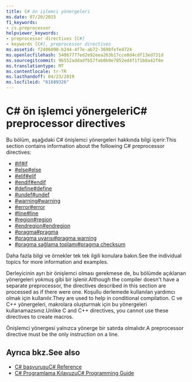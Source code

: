 ```yaml
---
title: C# ön işlemci yönergeleri
ms.date: 07/20/2015
f1_keywords:
- cs.preprocessor
helpviewer_keywords:
- preprocessor directives [C#]
- keywords [C#], preprocessor directives
ms.assetid: f2406090-b244-4f7e-ab72-3698fefed724
ms.openlocfilehash: 54067777ed2e92eea263b17cce0d4cdf13ed731d
ms.sourcegitcommit: 9b552addadfb57fab0b9e7852ed4f1f1b8a42f8e
ms.translationtype: MT
ms.contentlocale: tr-TR
ms.lasthandoff: 04/23/2019
ms.locfileid: "61689326"
---
```

# <a name="c-preprocessor-directives"></a><span data-ttu-id="b53a0-102">C# ön işlemci yönergeleri</span><span class="sxs-lookup"><span data-stu-id="b53a0-102">C# preprocessor directives</span></span>
<span data-ttu-id="b53a0-103">Bu bölüm, aşağıdaki C# önişlemci yönergeleri hakkında bilgi içerir:</span><span class="sxs-lookup"><span data-stu-id="b53a0-103">This section contains information about the following C# preprocessor directives:</span></span>

- [<span data-ttu-id="b53a0-104">#if</span><span class="sxs-lookup"><span data-stu-id="b53a0-104">#if</span></span>](../../../csharp/language-reference/preprocessor-directives/preprocessor-if.md)
- [<span data-ttu-id="b53a0-105">#else</span><span class="sxs-lookup"><span data-stu-id="b53a0-105">#else</span></span>](../../../csharp/language-reference/preprocessor-directives/preprocessor-else.md)
- [<span data-ttu-id="b53a0-106">#elif</span><span class="sxs-lookup"><span data-stu-id="b53a0-106">#elif</span></span>](../../../csharp/language-reference/preprocessor-directives/preprocessor-elif.md)
- [<span data-ttu-id="b53a0-107">#endif</span><span class="sxs-lookup"><span data-stu-id="b53a0-107">#endif</span></span>](../../../csharp/language-reference/preprocessor-directives/preprocessor-endif.md)
- [<span data-ttu-id="b53a0-108">#define</span><span class="sxs-lookup"><span data-stu-id="b53a0-108">#define</span></span>](../../../csharp/language-reference/preprocessor-directives/preprocessor-define.md)
- [<span data-ttu-id="b53a0-109">#undef</span><span class="sxs-lookup"><span data-stu-id="b53a0-109">#undef</span></span>](../../../csharp/language-reference/preprocessor-directives/preprocessor-undef.md)
- [<span data-ttu-id="b53a0-110">#warning</span><span class="sxs-lookup"><span data-stu-id="b53a0-110">#warning</span></span>](../../../csharp/language-reference/preprocessor-directives/preprocessor-warning.md)
- [<span data-ttu-id="b53a0-111">#error</span><span class="sxs-lookup"><span data-stu-id="b53a0-111">#error</span></span>](../../../csharp/language-reference/preprocessor-directives/preprocessor-error.md)
- [<span data-ttu-id="b53a0-112">#line</span><span class="sxs-lookup"><span data-stu-id="b53a0-112">#line</span></span>](../../../csharp/language-reference/preprocessor-directives/preprocessor-line.md)
- [<span data-ttu-id="b53a0-113">#region</span><span class="sxs-lookup"><span data-stu-id="b53a0-113">#region</span></span>](../../../csharp/language-reference/preprocessor-directives/preprocessor-region.md)
- [<span data-ttu-id="b53a0-114">#endregion</span><span class="sxs-lookup"><span data-stu-id="b53a0-114">#endregion</span></span>](../../../csharp/language-reference/preprocessor-directives/preprocessor-endregion.md)
- [<span data-ttu-id="b53a0-115">#pragma</span><span class="sxs-lookup"><span data-stu-id="b53a0-115">#pragma</span></span>](../../../csharp/language-reference/preprocessor-directives/preprocessor-pragma.md)
- [<span data-ttu-id="b53a0-116">#pragma uyarısı</span><span class="sxs-lookup"><span data-stu-id="b53a0-116">#pragma warning</span></span>](../../../csharp/language-reference/preprocessor-directives/preprocessor-pragma-warning.md)
- [<span data-ttu-id="b53a0-117">#pragma sağlama toplamı</span><span class="sxs-lookup"><span data-stu-id="b53a0-117">#pragma checksum</span></span>](../../../csharp/language-reference/preprocessor-directives/preprocessor-pragma-checksum.md)

<span data-ttu-id="b53a0-118">Daha fazla bilgi ve örnekler tek tek ilgili konulara bakın.</span><span class="sxs-lookup"><span data-stu-id="b53a0-118">See the individual topics for more information and examples.</span></span>

<span data-ttu-id="b53a0-119">Derleyicinin ayrı bir önişlemci olması gerekmese de, bu bölümde açıklanan yönergeleri yokmuş gibi bir işlenir.</span><span class="sxs-lookup"><span data-stu-id="b53a0-119">Although the compiler doesn't have a separate preprocessor, the directives described in this section are processed as if there were one.</span></span> <span data-ttu-id="b53a0-120">Koşullu derlemede kullanılan yardımcı olmak için kullanılır.</span><span class="sxs-lookup"><span data-stu-id="b53a0-120">They are used to help in conditional compilation.</span></span> <span data-ttu-id="b53a0-121">C ve C++ yönergeleri, makrolara oluşturmak için bu yönergeleri kullanamazsınız.</span><span class="sxs-lookup"><span data-stu-id="b53a0-121">Unlike C and C++ directives, you cannot use these directives to create macros.</span></span>

<span data-ttu-id="b53a0-122">Önişlemci yönergesi yalnızca yönerge bir satırda olmalıdır.</span><span class="sxs-lookup"><span data-stu-id="b53a0-122">A preprocessor directive must be the only instruction on a line.</span></span>

## <a name="see-also"></a><span data-ttu-id="b53a0-123">Ayrıca bkz.</span><span class="sxs-lookup"><span data-stu-id="b53a0-123">See also</span></span>

- [<span data-ttu-id="b53a0-124">C# başvurusu</span><span class="sxs-lookup"><span data-stu-id="b53a0-124">C# Reference</span></span>](../../../csharp/language-reference/index.md)
- [<span data-ttu-id="b53a0-125">C# Programlama Kılavuzu</span><span class="sxs-lookup"><span data-stu-id="b53a0-125">C# Programming Guide</span></span>](../../../csharp/programming-guide/index.md)
